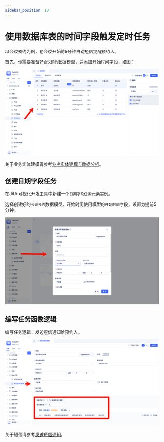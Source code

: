 ```yaml
---
sidebar_position: 10
---
```


# 使用数据库表的时间字段触发定时任务
以会议预约为例，在会议开始前5分钟自动短信提醒预约人。

首先，你需要准备好`会议预约`数据模型，并添加开始时间字段，如图：

![会议预约模型](./img/jittask/会议预约模型.png)

关于业务实体建模请参考[业务实体建模与数据分析](./业务实体建模与数据分析.md)。

## 创建日期字段任务
在JitAi可视化开发工具中新建一个`日期字段任务`元素实例。

选择创建好的`会议预约`数据模型，开始时间使用模型的`开始时间`字段，设置为提前5分钟。

![创建日期字段定时任务](./img/jittask/创建日期字段定时任务.png)

## 编写任务函数逻辑
编写任务逻辑：发送短信通知给预约人。

![编写日期字段任务逻辑](./img/jittask/编写日期字段任务逻辑.png)

关于短信请参考[发送短信通知](./发送短信通知.md)。
